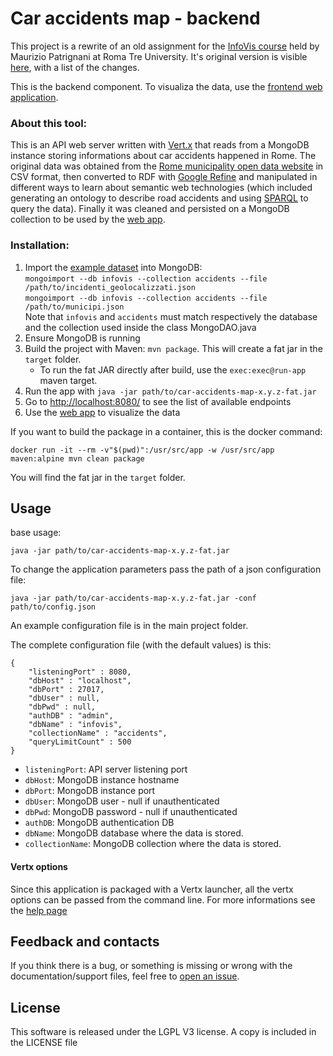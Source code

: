 Car accidents map - backend
=========================

This project is a rewrite of an old assignment for the [InfoVis course](http://www.dia.uniroma3.it/~infovis)
held by Maurizio Patrignani at Roma Tre University.
It's original version is visible [here](https://github.com/marcosox/visualizzazione_incidenti),
with a list of the changes.

This is the backend component.
To visualiza the data, use the [frontend web application](https://github.com/marcosox/car-accidents-map-fe).

### About this tool:

This is an API web server written with [Vert.x](https://vertx.io/) that
reads from a MongoDB instance storing informations about car accidents happened in Rome.
The original data was obtained from the [Rome municipality open data website](http://dati.comune.roma.it/cms/it/incidenti_stradali.page) in CSV format,
then converted to RDF with [Google Refine](http://openrefine.org/) and manipulated in different ways to learn about semantic web technologies
(which included generating an ontology to describe road accidents and using [SPARQL](https://en.wikipedia.org/wiki/SPARQL) to query the data).
Finally it was cleaned and persisted on a MongoDB collection to be used by the [web app](https://github.com/marcosox/car-accidents-map-fe).

### Installation:

1. Import the [example dataset](https://github.com/marcosox/Visualizzazione_incidenti/tree/master/Visualizzazione_incidenti/example_data) into MongoDB:  
`mongoimport --db infovis --collection accidents --file /path/to/incidenti_geolocalizzati.json`  
`mongoimport --db infovis --collection accidents --file /path/to/municipi.json`  
Note that `infovis` and `accidents` must match respectively
the database and the collection used inside the class MongoDAO.java  
2. Ensure MongoDB is running
3. Build the project with Maven: `mvn package`. This will create a fat jar in the `target` folder.
	- To run the fat JAR directly after build, use the `exec:exec@run-app` maven target.
4. Run the app with `java -jar path/to/car-accidents-map-x.y.z-fat.jar`
5. Go to [http://localhost:8080/](http://localhost:8080/) to see the list of available endpoints
6. Use the [web app](https://github.com/marcosox/car-accidents-map-fe) to visualize the data

If you want to build the package in a container, this is the docker command:

	docker run -it --rm -v"$(pwd)":/usr/src/app -w /usr/src/app maven:alpine mvn clean package

You will find the fat jar in the `target` folder.

## Usage

base usage:

    java -jar path/to/car-accidents-map-x.y.z-fat.jar
    
To change the application parameters pass the path of a json configuration file:

    java -jar path/to/car-accidents-map-x.y.z-fat.jar -conf path/to/config.json

An example configuration file is in the main project folder.

The complete configuration file (with the default values) is this:

    {
        "listeningPort" : 8080,
        "dbHost" : "localhost",
        "dbPort" : 27017,
        "dbUser" : null,
        "dbPwd" : null,
        "authDB" : "admin",
        "dbName" : "infovis",
        "collectionName" : "accidents",
        "queryLimitCount" : 500
    }

- `listeningPort`: API server listening port
- `dbHost`: MongoDB instance hostname
- `dbPort`: MongoDB instance port
- `dbUser`: MongoDB user - null if unauthenticated
- `dbPwd`: MongoDB password - null if unauthenticated
- `authDB`: MongoDB authentication DB
- `dbName`: MongoDB database where the data is stored.
- `collectionName`: MongoDB collection where the data is stored.

#### Vertx options
Since this application is packaged with a Vertx launcher, all the vertx options can be passed from the command line.
For more informations see the [help page](http://vertx.io/docs/vertx-core/java/#_the_vertx_command_line)

## Feedback and contacts
If you think there is a bug, or something is missing or wrong with the documentation/support files, feel free to [open an issue].

## License
This software is released under the LGPL V3 license.
A copy is included in the LICENSE file


[open an issue]: https://github.com/marcosox/car-accidents-map-be/issues
[releases page]: https://github.com/marcosox/car-accidents-map-be/releases
